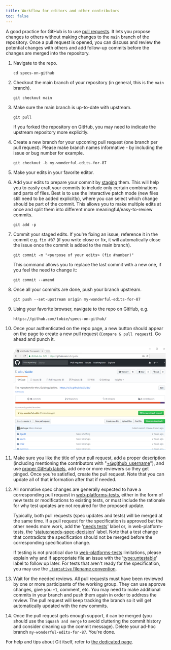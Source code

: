 ```yaml
---
title: Workflow for editors and other contributors
toc: false
---
```


A good practice for GitHub is to use [pull requests](https://help.github.com/articles/about-pull-requests/). It lets you propose changes to others without making changes to the `main` branch of the repository. Once a pull request is opened, you can discuss and review the potential changes with others and add follow-up commits before the changes are merged into the repository.

1. Navigate to the repo.
    
    ```shell
    cd specs-on-github
    ```
1. Checkout the main branch of your repository (in general, this is the `main` branch).
    
    ```shell
    git checkout main
    ```
1. Make sure the main branch is up-to-date with upstream.
    
    ```shell
    git pull
    ```
    
    If you forked the repository on GitHub, you may need to indicate the upstream repository more explicitly.
1. Create a new branch for your upcoming pull request (one branch per pull request). Please make branch names informative - by including the issue or bug number for example.
    
    ```shell
    git checkout -b my-wonderful-edits-for-87
    ```
1. Make your edits in your favorite editor.
1. Add your edits to prepare your commit by [staging](https://git-scm.com/book/en/v2/Git-Tools-Interactive-Staging) them. This will help you to easily craft your commits to include only certain combinations and parts of files. Best is to use the interactive patch mode (new files still need to be added explicitly), where you can select which change should be part of the commit. This allows you to make multiple edits at once and split them into different more meaningful/easy-to-review commits.
    
    ```shell
    git add -p
    ```
1. Commit your staged edits. If you're fixing an issue, reference it in the commit e.g. `fix #87` (if you write close or fix, it will automatically close the issue once the commit is added to the main branch).
    
    ```shell
    git commit -m "<purpose of your edits> (fix #number)"
    ```
    
    This command allows you to replace the last commit with a new one, if you feel the need to change it:
    
    ```shell
    git commit --amend
    ```
1. Once all your commits are done, push your branch upstream.
    
    ```shell
    git push --set-upstream origin my-wonderful-edits-for-87
    ```
1. Using your favorite browser, navigate to the repo on GitHub, e.g.
    
    ```
    https://github.com/tobie/specs-on-github/
    ```
1. Once your authenticated on the repo page, a new button should appear on the page to create a new pull request (`Compare & pull request`). Go ahead and punch it.
    
    ![Compare & pull request](img/create-a-pr.png)
1. Make sure you like the title of your pull request, add a proper description (including mentioning the contributors with "[+@github_username](https://github.com/w3c/licenses/blob/main/SW-CONTRIBUTING.md)"), and use [proper GitHub labels](issue-metadata.md), add one or more reviewers so they get pinged. Once you're satisfied, create the pull request. Note that you can update all of that information after that if needed.
1. All normative spec changes are generally expected to have a corresponding pull request in [web-platforms-tests](https://github.com/w3c/web-platform-tests/), either in the form of new tests or modifications to existing tests, or must include the rationale for why test updates are not required for the proposed update.
    
    Typically, both pull requests (spec updates and tests) will be merged at the same time. If a pull request for the specification is approved but the other needs more work, add the '[needs tests](issue-metadata.md)' label or, in web-platform-tests, the '[status:needs-spec-decision](https://github.com/w3c/web-platform-tests/issues?utf8=%E2%9C%93&q=label%3Astatus%3Aneeds-spec-decision%20)' label. Note that a test change that contradicts the specification should not be merged before the corresponding specification change.
    
    If testing is not practical due to [web-platforms-tests](https://github.com/w3c/web-platform-tests/) limitations, please explain why and if appropriate file an issue with the '[type:untestable](https://github.com/w3c/web-platform-tests/issues?utf8=%E2%9C%93&q=label%3Atype%3Auntestable%20)' label to follow up later. For tests that aren't ready for the specification, you may use the [`.tentative` filename convention](http://web-platform-tests.org/writing-tests/file-names.html#test-features).
1. Wait for the needed reviews. All pull requests must have been reviewed by one or more participants of the working group. They can use approve changes, give you `+1`, comment, etc. You may need to make additional commits in your branch and push them again in order to address the review. The pull request will keep tracking the branch so it will get automatically updated with the new commits.
1. Once the pull request gets enough support, it can be merged (you should use the `Squash and merge` to avoid cluttering the commit history and consider cleaning up the commit message). Delete your ad-hoc branch `my-wonderful-edits-for-87`. You're done.

For help and tips about Git itself, refer to [the dedicated page](git.md).
